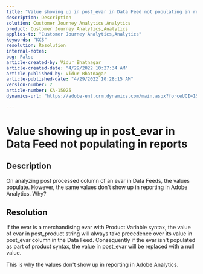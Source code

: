 ```yaml
---
title: "Value showing up in post_evar in Data Feed not populating in reports"
description: Description
solution: Customer Journey Analytics,Analytics
product: Customer Journey Analytics,Analytics
applies-to: "Customer Journey Analytics,Analytics"
keywords: "KCS"
resolution: Resolution
internal-notes: 
bug: False
article-created-by: Vidur Bhatnagar
article-created-date: "4/29/2022 10:27:34 AM"
article-published-by: Vidur Bhatnagar
article-published-date: "4/29/2022 10:28:15 AM"
version-number: 2
article-number: KA-15025
dynamics-url: "https://adobe-ent.crm.dynamics.com/main.aspx?forceUCI=1&pagetype=entityrecord&etn=knowledgearticle&id=c9fdddfa-a6c7-ec11-a7b6-0022480a1de4"

---
```

# Value showing up in post_evar in Data Feed not populating in reports

## Description


On analyzing post processed column of an evar in Data Feeds, the values populate. However, the same values don't show up in reporting in Adobe Analytics. Why?


## Resolution


If the evar is a merchandising evar with Product Variable syntax, the value of evar in post_product string will always take precedence over its value in post_evar column in the Data Feed. Consequently if the evar isn't populated as part of product syntax, the value in post_evar will be replaced with a null value.

This is why the values don't show up in reporting in Adobe Analytics.
